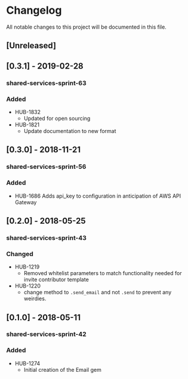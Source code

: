 # Changelog
All notable changes to this project will be documented in this file.

## [Unreleased]

## [0.3.1] - 2019-02-28
### shared-services-sprint-63
### Added
  - HUB-1832
    - Updated for open sourcing
  - HUB-1821
    - Update documentation to new format

## [0.3.0] - 2018-11-21
### shared-services-sprint-56
### Added
  - HUB-1686 Adds api_key to configuration in anticipation of AWS API Gateway

## [0.2.0] - 2018-05-25
### shared-services-sprint-43
### Changed
  - HUB-1219
    - Removed whitelist parameters to match functionality needed for invite contributor template
  - HUB-1220
    - change method to `.send_email` and not `.send` to prevent any weirdies.

## [0.1.0] - 2018-05-11
### shared-services-sprint-42
### Added
  - HUB-1274
    - Initial creation of the Email gem
